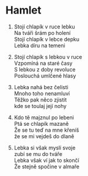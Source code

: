 # Hamlet
1. Stojí chlapík v ruce lebku  
Na tváři šrám po holení  
Stojí chlapík v lebce depku  
Lebka díru na temeni  

2. Stojí chlapík s lebkou v ruce  
Vzpomíná na staré časy  
S lebkou z doby revoluce  
Poslouchá umlčené hlasy  

3. Lebka nahá bez čelisti  
Mnoho toho nenamluví  
Těžko pak něco zjistit  
kde se toulaj její nohy  

4. Kdo tě majznul po lebeni  
Ptá se chlapík mazaně  
Že se tu teď na mne křeníš  
že se mi vejdeš do dlaně  

5. Lebka si však myslí svoje  
zubí se mu do tváře  
Lebka však ví jak to skončí  
Že stejně spočine v almaře  
